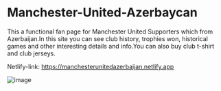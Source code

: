 # Manchester-United-Azerbaycan
This a functional fan page for Manchester United Supporters which from Azerbaijan.In this site you can see club history, trophies won, historical games and other interesting details and info.You can also buy club t-shirt and club jerseys.

Netlify-link:
https://manchesterunitedazerbaijan.netlify.app

![image](https://github.com/EdaletHashimli/Manchester-United-Az-rbaycan/assets/86829581/865f8a06-6075-4569-9c98-960a9db89cfb)

